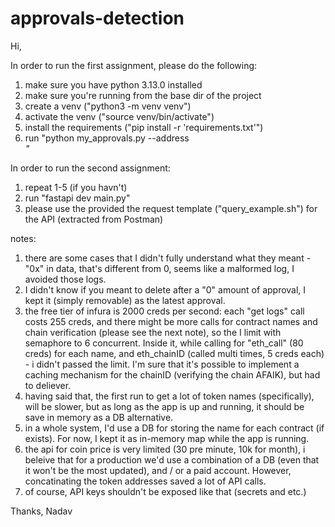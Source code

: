 # approvals-detection

Hi,

In order to run the first assignment, please do the following:
1. make sure you have python 3.13.0 installed
2. make sure you're running from the base dir of the project
3. create a venv ("python3 -m venv venv")
4. activate the venv ("source venv/bin/activate")
5. install the requirements ("pip install -r 'requirements.txt'")
6. run "python my_approvals.py --address <address>"

In order to run the second assignment:
1. repeat 1-5 (if you havn't)
2. run "fastapi dev main.py"
3. please use the provided the request template ("query_example.sh") for the API (extracted from Postman)

notes:
1. there are some cases that I didn't fully understand what they meant - "0x" in data, that's different from 0, seems like a malformed log, I avoided those logs.
2. I didn't know if you meant to delete after a "0" amount of approval, I kept it (simply removable) as the latest approval.
3. the free tier of infura is 2000 creds per second: each "get logs" call costs 255 creds, and there might be more calls for contract names and chain verification (please see the next note), so the I limit with semaphore to 6 concurrent. Inside it, while calling for "eth_call" (80 creds) for each name, and eth_chainID (called multi times, 5 creds each) - i didn't passed the limit. I'm sure that it's possible to implement a caching mechanism for the chainID (verifying the chain AFAIK), but had to deliever.
4. having said that, the first run to get a lot of token names (specifically), will be slower, but as long as the app is up and running, it should be save in memory as a DB alternative. 
5. in a whole system, I'd use a DB for storing the name for each contract (if exists). For now, I kept it as in-memory map while the app is running.
6. the api for coin price is very limited (30 pre minute, 10k for month), i beleive that for a production we'd use a combination of a DB (even that it won't be the most updated), and / or a paid account. However, concatinating the token addresses saved a lot of API calls.
7. of course, API keys shouldn't be exposed like that (secrets and etc.)

Thanks,
Nadav
